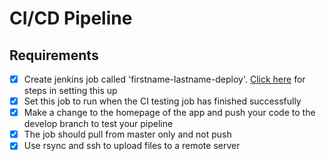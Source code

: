 # CI/CD Pipeline
## Requirements
- [x] Create jenkins job called 'firstname-lastname-deploy'. [Click here](https://github.com/ugneokmanaite/NodeJS_AWS_Deploy_code) for steps in setting this up 
- [x] Set this job to run when the CI testing job has finished successfully
- [x] Make a change to the homepage of the app and push your code to the develop branch to test your pipeline 
- [x] The job should pull from master only and not push
- [x] Use rsync and ssh to upload files to a remote server